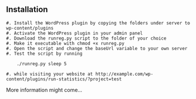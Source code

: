 Installation
------------

    #. Install the WordPress plugin by copying the folders under server to wp-content/plugins
    #. Activate the WordPress plugin in your admin panel
    #. Download the runreg.py script to the folder of your choice
    #. Make it executable with chmod +x runreg.py
    #. Open the script and change the baseUrl variable to your own server
    #. Test the script by running 

        ./runreg.py sleep 5

    #. while visiting your website at http://example.com/wp-content/plugins/run-statistics/?project=test

More information might come...
